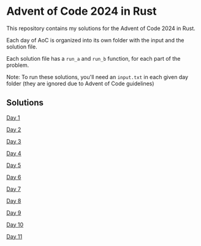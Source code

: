 # Advent of Code 2024 in Rust

This repository contains my solutions for the Advent of Code 2024 in Rust. 

Each day of AoC is organized into its own folder with the input and the solution file. 

Each solution file has a `run_a` and `run_b` function, for each part of the problem.

Note: To run these solutions, you'll need an `input.txt` in each given day folder (they are ignored due to Advent of Code guidelines)

## Solutions

[Day 1](./src/day_1/day_1.rs)

[Day 2](./src/day_2/day_2.rs)

[Day 3](./src/day_3/day_3.rs)

[Day 4](./src/day_4/day_4.rs)

[Day 5](./src/day_5/day_5.rs)

[Day 6](./src/day_6/day_6.rs)

[Day 7](./src/day_7/day_7.rs)

[Day 8](./src/day_8/day_8.rs)

[Day 9](./src/day_9/day_9.rs)

[Day 10](./src/day_10/day_10.rs)

[Day 11](./src/day_11/day_11.rs)
